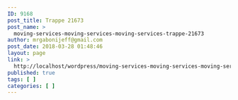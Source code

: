 ```yaml
---
ID: 9168
post_title: Trappe 21673
post_name: >
  moving-services-moving-services-moving-services-trappe-21673
author: mrgabonijeff@gmail.com
post_date: 2018-03-28 01:48:46
layout: page
link: >
  http://localhost/wordpress/moving-services-moving-services-moving-services-trappe-21673/
published: true
tags: [ ]
categories: [ ]
---
```

